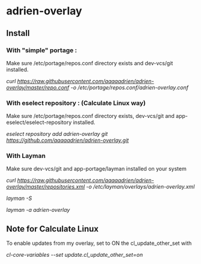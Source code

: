 # adrien-overlay

## Install

### With "simple" portage :

Make sure /etc/portage/repos.conf directory exists and dev-vcs/git installed.

*curl https://raw.githubusercontent.com/aaaaadrien/adrien-overlay/master/repo.conf -o /etc/portage/repos.conf/adrien-overlay.conf*

### With eselect repository : (Calculate Linux way)

Make sure /etc/portage/repos.conf directory exists, dev-vcs/git and app-eselect/eselect-repository installed.

*eselect repository add adrien-overlay git https://github.com/aaaaadrien/adrien-overlay.git*

### With Layman

Make sure dev-vcs/git and app-portage/layman installed on your system

*curl https://raw.githubusercontent.com/aaaaadrien/adrien-overlay/master/repositories.xml -o /etc/layman/overlays/adrien-overlay.xml*

*layman -S*

*layman -a adrien-overlay*

## Note for Calculate Linux

To enable updates from my overlay, set to ON the cl_update_other_set with

*cl-core-variables --set update.cl_update_other_set=on*
